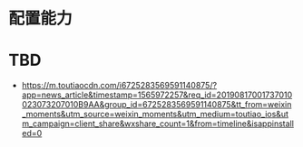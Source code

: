 # 配置能力

# TBD

- https://m.toutiaocdn.com/i6725283569591140875/?app=news_article&timestamp=1565972257&req_id=20190817001737010023073207010B9AA&group_id=6725283569591140875&tt_from=weixin_moments&utm_source=weixin_moments&utm_medium=toutiao_ios&utm_campaign=client_share&wxshare_count=1&from=timeline&isappinstalled=0
